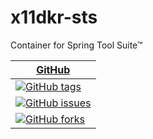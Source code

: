 [GitHub]: https://github.com/TemplesOfSyrinx/x11dkr-sts
[GitHub_Tags]: https://github.com/TemplesOfSyrinx/x11dkr-sts/tags
[GitHub_Issues]: https://github.com/TemplesOfSyrinx/x11dkr-sts/issues
[GitHub_Forks]: https://github.com/TemplesOfSyrinx/x11dkr-sts/network/members
# x11dkr-sts
Container for Spring Tool Suite™

| [GitHub] |
| -------- |
| [![GitHub tags](https://img.shields.io/github/tag/TemplesOfSyrinx/x11dkr-sts.svg "GitHub tags")][GitHub_Tags] |
| [![GitHub issues](https://img.shields.io/github/issues/TemplesOfSyrinx/x11dkr-sts.svg "GitHub issues")][GitHub_Issues] | 
| [![GitHub forks](https://img.shields.io/github/forks/TemplesOfSyrinx/x11dkr-sts.svg "GitHub forks")][GitHub_Forks] |
